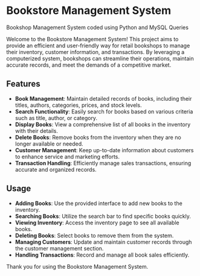 # Bookstore Management System
Bookshop Management System coded using Python and MySQL Queries


Welcome to the Bookstore Management System! This project aims to provide an efficient and user-friendly way for retail bookshops to manage their inventory, customer information, and transactions. By leveraging a computerized system, bookshops can streamline their operations, maintain accurate records, and meet the demands of a competitive market.

## Features

- **Book Management**: Maintain detailed records of books, including their titles, authors, categories, prices, and stock levels.
- **Search Functionality**: Easily search for books based on various criteria such as title, author, or category.
- **Display Books**: View a comprehensive list of all books in the inventory with their details.
- **Delete Books**: Remove books from the inventory when they are no longer available or needed.
- **Customer Management**: Keep up-to-date information about customers to enhance service and marketing efforts.
- **Transaction Handling**: Efficiently manage sales transactions, ensuring accurate and organized records.


## Usage

- **Adding Books**: Use the provided interface to add new books to the inventory.
- **Searching Books**: Utilize the search bar to find specific books quickly.
- **Viewing Inventory**: Access the inventory page to see all available books.
- **Deleting Books**: Select books to remove them from the system.
- **Managing Customers**: Update and maintain customer records through the customer management section.
- **Handling Transactions**: Record and manage all book sales efficiently.

Thank you for using the Bookstore Management System. 

